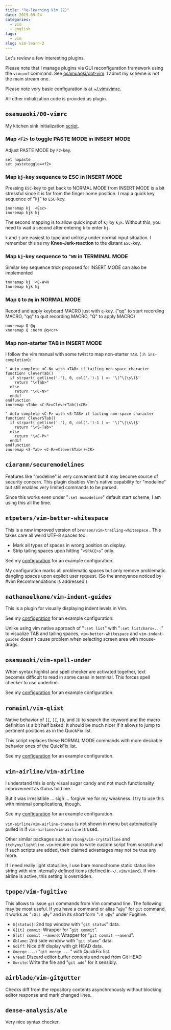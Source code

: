 ```yaml
---
title: "Re-learning Vim (2)"
date: 2019-09-24
categories:
  - vim
  - english
tags:
  - vim
slug: vim-learn-2
---
```


Let's review a few interesting plugins.

Please note that I manage plugins via GUI reconfiguration framework using the
`vimconf` command.  See
[osamuaoki/dot-vim](https://github.com/osamuaoki/dot-vim).  I admit my scheme
is not the main stream one.

Please note very basic configuration is at
[~/.vim/vimrc](https://github.com/osamuaoki/dot-vim/blob/master/vimrc).

All other initialization code is provided as plugin.

## `osamuaoki/00-vimrc`

My kitchen sink initialization
[script](https://github.com/osamuaoki/00-vimrc/blob/master/plugin/00-vimrc.vim).


### Map `<F2>` to toggle PASTE MODE in INSERT MODE

Adjust PASTE MODE by `F2`-key.

```vim
set nopaste
set pastetoggle=<f2>
```

### Map `kj`-key sequence to ESC in INSERT MODE

Pressing `ESC`-key to get back to NORMAL MODE from INSERT MODE is a bit
stressful since it is far from the finger home position.  I map a quick key
sequence of "`kj`" to `ESC`-key.

```
inoremap kj  <Esc>
inoremap kjk kj
```

The second mapping is to allow quick input of `kj` by `kjk`.  Without this, you
need to wait a second after entering `k` to enter `kj`.

`k` and `j` are easiest to type and unlikely under normal input situation.  I
remember this as my __Knee-Jerk-reaction__ to the distant `ESC`-key.

### Map `kj`-key sequence to `^WN` in TERMINAL MODE

Similar key sequence trick proposed for INSERT MODE can also be implemented
```
tnoremap kj  <C-W>N
tnoremap kjk kj
```

### Map `Q` to `@q` in NORMAL MODE

Record and apply keyboard MACRO just with `q`-key. ("qq" to start recording
MACRO, "qq" to quit recording MACRO, "Q" to apply MACRO)
```
nnoremap Q @q
xnoremap Q :norm @q<cr>
```
### Map non-starter TAB in INSERT MODE

I follow the vim manual with some twist to map non-starter `TAB`. (`:h
ins-completion`):

```vim
" Auto complete <C-N> with <TAB> if tailing non-space character
function! CleverTab()
  if strpart( getline('.'), 0, col('.')-1 ) =~ '\(^\|\s\)$'
    return "\<Tab>"
  else
    return "\<C-N>"
  endif
endfunction
inoremap <Tab> <C-R>=CleverTab()<CR>

" Auto complete <C-P> with <S-TAB> if tailing non-space character
function! CleverSTab()
  if strpart( getline('.'), 0, col('.')-1 ) =~ '\(^\|\s\)$'
    return "\<S-Tab>"
  else
    return "\<C-P>"
  endif
endfunction
inoremap <S-Tab> <C-R>=CleverSTab()<CR>
```

## `ciaranm/securemodelines`

Features like "modeline" is very convenient but it may become source of
security concern.  This plugin disables Vim's native capability for "modeline"
but still enables very limited commands to be parsed.

Since this works even under "`:set nomodeline`" default start scheme, I am
using this all the time.

## `ntpeters/vim-better-whitespace`

This is a new improved version of `bronson/vim-trailing-whitespace` .  This
takes care all weird UTF-8 spaces too.

* Mark all types of spaces in wrong position on display.
* Strip tailing spaces upon hitting "`<SPACE>s`" only.

See my
[configuration](https://github.com/osamuaoki/dot-vim/blob/master/conf/preconf.available/vim-better-whitespace)
for an example configuration.

My configuration marks all problematic spaces but only remove problematic
dangling spaces upon explicit user request.  (So the annoyance noticed by #vim
Recommendations is addressed.)

## `nathanaelkane/vim-indent-guides`

This is a plugin for visually displaying indent levels in Vim.

See my
[configuration](https://github.com/osamuaoki/dot-vim/blob/master/conf/preconf.available/vim-indent-guides)
for an example configuration.

Unlike using vim native approach of "`:set list`" with "`:set listchars=...`"
to visualize TAB and tailing spaces, `vim-better-whitespace` and
`vim-indent-guides` doesn't cause problem when selecting screen area with
mouse-drags.

## `osamuaoki/vim-spell-under`

When syntax highlist and spell checker are activated together, text becomes
difficult to read in some cases in terminal.  This forces spell checker to use
underline.

See my
[configuration](https://github.com/osamuaoki/dot-vim/blob/master/conf/preconf.available/vim-qlist)
for an example configuration.

## `romainl/vim-qlist`

Native behavior of `[I`, `]I`, `[D`, and `]D` to search the keyword and the
macro definition is a bit half baked.  It should be much nicer if it allows to
jump to pertinent positions as in the QuickFix list.

This script replaces these NORMAL MODE commands with more desirable behavior
ones of the QuickFix list.

See my
[configuration](https://github.com/osamuaoki/dot-vim/blob/master/conf/preconf.available/vim-qlist)
for an example configuration.

## `vim-airline/vim-airline`

I understand this is only visual sugar candy and not much functionality
improvement as Gurus told me.

But it was irresistible ... sigh ... forgive me for my weakness.  I try to use
this with minimal complications, though.

See my
[configuration](https://github.com/osamuaoki/dot-vim/blob/master/conf/preconf.available/vim-airline)
for an example configuration.

`vim-airline/vim-airline-themes` is not shown in menu but automatically pulled
in if `vim-airline/vim-airline` is used.

Other similar packages such as `rbong/vim-crystalline` and
`itchyny/lightline.vim` require you to write custom script from scratch and if
such scripts are added, their claimed advantages may not be true any more.

If I need really light statusline, I use bare monochrome static status line
string with vim internally defined items (defined in `~/.vim/vimrc`).  If
vim-airline is active, this setting is overridden.

## `tpope/vim-fugitive`

This allows to issue `git` commands from Vim command line.  The following may
be most useful.  If you have a command or alias "`αβγ`" for `git` command, it
works as "`:Git αβγ`" and in its short form "`:G αβγ`" under Fugitive.

* `G[status]`: 2nd top window with "`git status`" data.
* `G[it] commit`: Wrapper for "`git commit`".
* `G[it] commit -–amend`: Wrapper for "`git commit -–amend`".
* `Gblame`: 2nd side window with "`git blame`" data.
* `Gdiff`: Nice diff display with git HEAD data.
* `Gmerge ...`: "`git merge ...`" with QuickFix list.
* `Gread`: Discard editor buffer contents and read from Git HEAD
* `Gwrite`: Write the file and "`git add`" for it sensibly.

## `airblade/vim-gitgutter`

Checks diff from the repository contents asynchronously without blocking editor
response and mark changed lines.

## `dense-analysis/ale`

Very nice syntax checker.

<!-- vim: set sw=2 sts=2 ai si et tw=79 ft=markdown: -->
